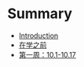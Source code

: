 # Summary

* [Introduction](README.md)
* [在学之前](test)
* [第一周：10.1-10.17](di_yi_zhou_ff1a_10__1_-_10__17.md)

